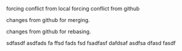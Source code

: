 forcing conflict from local
forcing conflict from github

changes from github for merging.

changes from github for rebasing.

sdfasdf
asdfads
fa
ffsd
fads
fsd
fsadfasf
dafdsaf
asdfsa
dfasd
fasdf